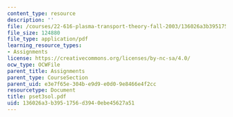 ```yaml
---
content_type: resource
description: ''
file: /courses/22-616-plasma-transport-theory-fall-2003/136026a3b3951756d3940ebe45627a51_pset3sol.pdf
file_size: 124880
file_type: application/pdf
learning_resource_types:
- Assignments
license: https://creativecommons.org/licenses/by-nc-sa/4.0/
ocw_type: OCWFile
parent_title: Assignments
parent_type: CourseSection
parent_uid: e3e7f65e-304b-e9d9-e0d0-9e8466e4f2cc
resourcetype: Document
title: pset3sol.pdf
uid: 136026a3-b395-1756-d394-0ebe45627a51
---
```

